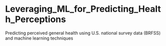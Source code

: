 # Leveraging_ML_for_Predicting_Health_Perceptions
Predicting perceived general health using U.S. national survey data (BRFSS) and machine learning techniques
